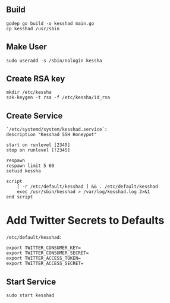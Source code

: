 ## Build

    godep go build -o kesshad main.go
    cp kesshad /usr/sbin


## Make User

    sudo useradd -s /sbin/nologin kessha


## Create RSA key

    mkdir /etc/kessha
    ssk-keygen -t rsa -f /etc/kessha/id_rsa


## Create Service

    `/etc/systemd/system/kesshad.service`:
    description "Kesshad SSH Honeypot"

    start on runlevel [2345]
    stop on runlevel [!2345]

    respawn
    respawn limit 5 60
    setuid kessha

    script
        [ -r /etc/default/kesshad ] && . /etc/default/kesshad
        exec /usr/sbin/kesshad > /var/log/kesshad.log 2>&1
    end script


# Add Twitter Secrets to Defaults

`/etc/default/kesshad`:

    export TWITTER_CONSUMER_KEY=
    export TWITTER_CONSUMER_SECRET=
    export TWITTER_ACCESS_TOKEN=
    export TWITTER_ACCESS_SECRET=


## Start Service

    sudo start kesshad
